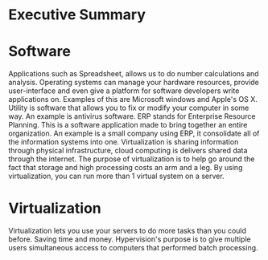 # Executive Summary
# Software
Applications such as Spreadsheet, allows us to do number calculations and analysis. Operating systems can manage your hardware resources, provide user-interface and even give a platform for software developers write applications on. Examples of this are Microsoft windows and Apple's OS X. Utility is software that allows you to fix or modify your computer in some way. An example is antivirus software.
ERP stands for Enterprise Resource Planning. This is a software application made to bring together an entire organization. An example is a small company using ERP, it consolidate all of the information systems into one. 
Virtualization is sharing information through physical infrastructure, cloud computing is delivers shared data through the internet. The purpose of virtualization is to help go around the fact that storage and high processing costs an arm and a leg. By using virtualization, you can run more than 1 virtual system on a server. 
# Virtualization
Virtualization lets you use your servers to do more tasks than you could before. Saving time and money. Hypervision's purpose is to give multiple users simultaneous access to computers that performed batch processing. 
